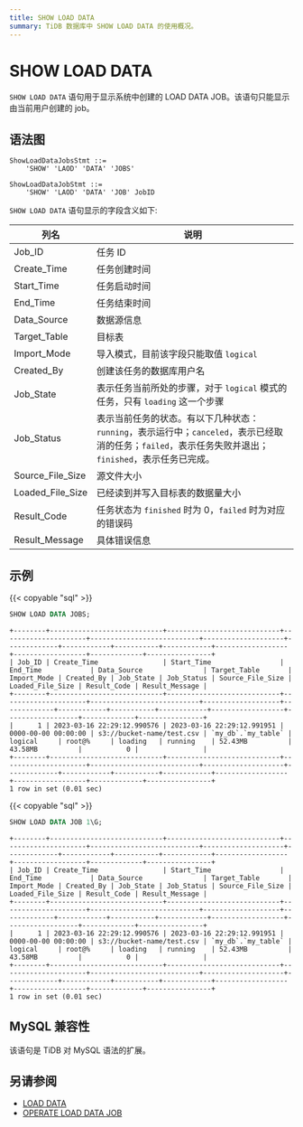 ```yaml
---
title: SHOW LOAD DATA
summary: TiDB 数据库中 SHOW LOAD DATA 的使用概况。
---
```


# SHOW LOAD DATA

`SHOW LOAD DATA` 语句用于显示系统中创建的 LOAD DATA JOB。该语句只能显示由当前用户创建的 job。

## 语法图

```ebnf+diagram
ShowLoadDataJobsStmt ::=
    'SHOW' 'LAOD' 'DATA' 'JOBS'

ShowLoadDataJobStmt ::=
    'SHOW' 'LAOD' 'DATA' 'JOB' JobID
```

`SHOW LOAD DATA` 语句显示的字段含义如下:

| 列名 | 说明            |
| -------- | ------------- |
|Job_ID |任务 ID|
|Create_Time |任务创建时间|
|Start_Time |任务启动时间|
|End_Time |任务结束时间|
|Data_Source |数据源信息|
|Target_Table |目标表|
|Import_Mode |导入模式，目前该字段只能取值 `logical`|
|Created_By |创建该任务的数据库用户名|
|Job_State |表示任务当前所处的步骤，对于 `logical` 模式的任务，只有 `loading` 这一个步骤|
|Job_Status |表示当前任务的状态。有以下几种状态：`running`，表示运行中；`canceled`，表示已经取消的任务；`failed`，表示任务失败并退出；`finished`，表示任务已完成。|
|Source_File_Size |源文件大小|
|Loaded_File_Size |已经读到并写入目标表的数据量大小|
|Result_Code |任务状态为 `finished` 时为 0，`failed` 时为对应的错误码|
|Result_Message |具体错误信息|

## 示例

{{< copyable "sql" >}}

```sql
SHOW LOAD DATA JOBS;
```

```
+--------+----------------------------+----------------------------+---------------------+---------------------------+--------------------+-------------+------------+-----------+------------+------------------+------------------+-------------+----------------+
| Job_ID | Create_Time                | Start_Time                 | End_Time            | Data_Source               | Target_Table       | Import_Mode | Created_By | Job_State | Job_Status | Source_File_Size | Loaded_File_Size | Result_Code | Result_Message |
+--------+----------------------------+----------------------------+---------------------+---------------------------+-------------------+-------------+------------+-----------+------------+------------------+------------------+-------------+----------------+
|      1 | 2023-03-16 22:29:12.990576 | 2023-03-16 22:29:12.991951 | 0000-00-00 00:00:00 | s3://bucket-name/test.csv | `my_db`.`my_table` | logical     | root@%     | loading   | running    | 52.43MB          | 43.58MB          |           0 |                |
+--------+----------------------------+----------------------------+---------------------+---------------------------+--------------------+-------------+------------+-----------+------------+------------------+------------------+-------------+----------------+
1 row in set (0.01 sec)
```

{{< copyable "sql" >}}

```sql
SHOW LOAD DATA JOB 1\G;
```

```
+--------+----------------------------+----------------------------+---------------------+---------------------------+--------------------+-------------+------------+-----------+------------+------------------+------------------+-------------+----------------+
| Job_ID | Create_Time                | Start_Time                 | End_Time            | Data_Source               | Target_Table       | Import_Mode | Created_By | Job_State | Job_Status | Source_File_Size | Loaded_File_Size | Result_Code | Result_Message |
+--------+----------------------------+----------------------------+---------------------+---------------------------+-------------------+-------------+------------+-----------+------------+------------------+------------------+-------------+----------------+
|      1 | 2023-03-16 22:29:12.990576 | 2023-03-16 22:29:12.991951 | 0000-00-00 00:00:00 | s3://bucket-name/test.csv | `my_db`.`my_table` | logical     | root@%     | loading   | running    | 52.43MB          | 43.58MB          |           0 |                |
+--------+----------------------------+----------------------------+---------------------+---------------------------+--------------------+-------------+------------+-----------+------------+------------------+------------------+-------------+----------------+
1 row in set (0.01 sec)
```

## MySQL 兼容性

该语句是 TiDB 对 MySQL 语法的扩展。

## 另请参阅

* [LOAD DATA](/sql-statements/sql-statement-load-data.md)
* [OPERATE LOAD DATA JOB](/sql-statements/sql-statement-operate-load-data-job.md)
